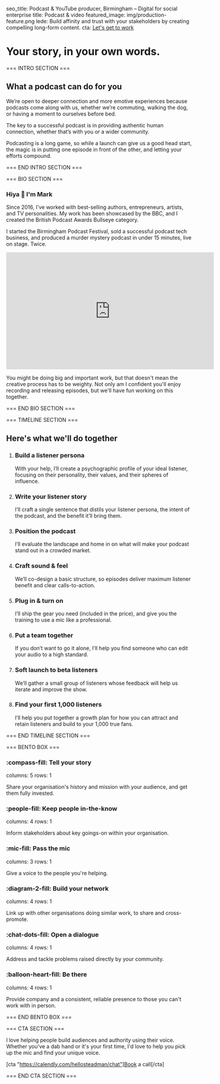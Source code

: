 seo_title: Podcast & YouTube producer, Birmingham – Digital for social enterprise
title: Podcast & video
featured_image: img/production-feature.png
lede: Build affinity and trust with your stakeholders by creating compelling long-form content.
cta: [Let's get to work](https://calendly.com/hellosteadman/chat)

# Your story, in your own words.

=== INTRO SECTION ===

## What a podcast can do for you

We’re open to deeper connection and more emotive experiences because podcasts come along with us, whether we’re commuting, walking the dog, or having a moment to ourselves before bed.

The key to a successful podcast is in providing authentic human connection, whether that’s with you or a wider community.

Podcasting is a long game, so while a launch can give us a good head start, the magic is in putting one episode in front of the other, and letting your efforts compound.

=== END INTRO SECTION ===

=== BIO SECTION ===

### Hiya 👋 I'm Mark

Since 2016, I've worked with best-selling authors, entrepreneurs, artists, and TV personalities. My work has been showcased by the BBC, and I created the British Podcast Awards Bullseye category.

I started the Birmingham Podcast Festival, sold a successful podcast tech business, and produced a murder mystery podcast in under 15 minutes, live on stage. Twice.

<div class="oembed ratio ratio-16x9"><iframe src="https://player.vimeo.com/video/756000118?h=0ba1cc97aa&amp;app_id=122963" width="560" height="315" frameborder="0" title="Summercamp 2022: Mark Steadman - Your Voice is a Beacon"></iframe></div>

You might be doing big and important work, but that doesn't mean the creative process has to be weighty. Not only am I confident you'll enjoy recording and releasing episodes, but we'll have fun working on this together.

=== END BIO SECTION ===

=== TIMELINE SECTION ===

## Here's what we'll do together

1. ### Build a listener persona
   With your help, I’ll create a psychographic profile of your ideal listener, focusing on their personality, their values, and their spheres of influence.

2. ### Write your listener story
   I’ll craft a single sentence that distils your listener persona, the intent of the podcast, and the benefit it’ll bring them.

3. ### Position the podcast
   I’ll evaluate the landscape and home in on what will make your podcast stand out in a crowded market.

4. ### Craft sound & feel
   We’ll co-design a basic structure, so episodes deliver maximum listener benefit and clear calls-to-action.

5. ### Plug in & turn on
   I’ll ship the gear you need (included in the price), and give you the training to use a mic like a professional.

6. ### Put a team together
   If you don’t want to go it alone, I’ll help you find someone who can edit your audio to a high standard.

7. ### Soft launch to beta listeners
   We’ll gather a small group of listeners whose feedback will help us iterate and improve the show.

8. ### Find your first 1,000 listeners
   I’ll help you put together a growth plan for how you can attract and retain listeners and build to your 1,000 true fans.

=== END TIMELINE SECTION ===

=== BENTO BOX ===

### :compass-fill: Tell your story

columns: 5
rows: 1

Share your organisation's history and mission with your audience, and get them fully invested.

### :people-fill: Keep people in-the-know

columns: 4
rows: 1

Inform stakeholders about key goings-on within your organisation.

### :mic-fill: Pass the mic

columns: 3
rows: 1

Give a voice to the people you're helping.

### :diagram-2-fill: Build your network

columns: 4
rows: 1

Link up with other organisations doing similar work, to share and cross-promote.

### :chat-dots-fill: Open a dialogue

columns: 4
rows: 1

Address and tackle problems raised directly by your community.

### :balloon-heart-fill: Be there

columns: 4
rows: 1

Provide company and a consistent, reliable presence to those you can't work with in person.

=== END BENTO BOX ===

=== CTA SECTION ===

I love helping people build audiences and authority using their voice. Whether you've a dab hand or it's your first time, I'd love to help you pick up the mic and find your unique voice.

[cta "https://calendly.com/hellosteadman/chat"]Book a call[/cta]

=== END CTA SECTION ===
